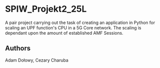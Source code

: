 # SPIW_Projekt2_25L
A pair project carrying out the task of creating an application in Python for scaling an UPF function's CPU in a 5G Core network. The scaling is dependant upon the amount of established AMF Sessions.
## Authors
Adam Dołowy, Cezary Charuba
